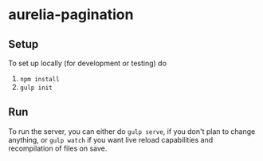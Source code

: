 # aurelia-pagination

## Setup
To set up locally (for development or testing) do
1. `npm install`
2. `gulp init`

## Run
To run the server, you can either do `gulp serve`, if you don't plan to change anything, or `gulp watch` if you want live reload capabilities and recompilation of files on save.
